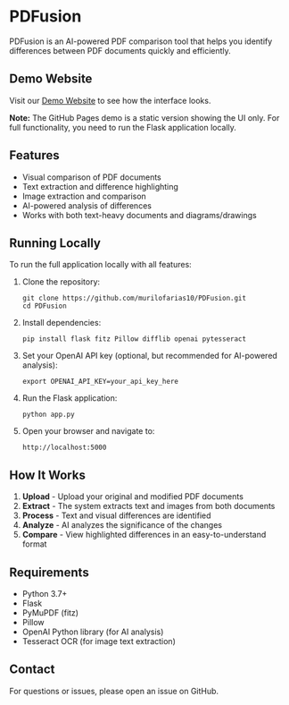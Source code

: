 # PDFusion

PDFusion is an AI-powered PDF comparison tool that helps you identify differences between PDF documents quickly and efficiently.

## Demo Website

Visit our [Demo Website](https://murilofarias10.github.io/PDFusion/) to see how the interface looks.

**Note:** The GitHub Pages demo is a static version showing the UI only. For full functionality, you need to run the Flask application locally.

## Features

- Visual comparison of PDF documents
- Text extraction and difference highlighting
- Image extraction and comparison
- AI-powered analysis of differences
- Works with both text-heavy documents and diagrams/drawings

## Running Locally

To run the full application locally with all features:

1. Clone the repository:
   ```
   git clone https://github.com/murilofarias10/PDFusion.git
   cd PDFusion
   ```

2. Install dependencies:
   ```
   pip install flask fitz Pillow difflib openai pytesseract
   ```

3. Set your OpenAI API key (optional, but recommended for AI-powered analysis):
   ```
   export OPENAI_API_KEY=your_api_key_here
   ```

4. Run the Flask application:
   ```
   python app.py
   ```

5. Open your browser and navigate to:
   ```
   http://localhost:5000
   ```

## How It Works

1. **Upload** - Upload your original and modified PDF documents
2. **Extract** - The system extracts text and images from both documents
3. **Process** - Text and visual differences are identified
4. **Analyze** - AI analyzes the significance of the changes
5. **Compare** - View highlighted differences in an easy-to-understand format

## Requirements

- Python 3.7+
- Flask
- PyMuPDF (fitz)
- Pillow
- OpenAI Python library (for AI analysis)
- Tesseract OCR (for image text extraction)

## Contact

For questions or issues, please open an issue on GitHub.
